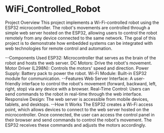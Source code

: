 # WiFi_Controlled_Robot
Project Overview
This project implements a Wi-Fi-controlled robot using the ESP32 microcontroller. The robot's movements are controlled through a simple web server hosted on the ESP32, allowing users to control the robot remotely from any device connected to the same network. The goal of this project is to demonstrate how embedded systems can be integrated with web technologies for remote control and automation.

--Components Used
ESP32: Microcontroller that serves as the brain of the robot and hosts the web server.
DC Motors: Drive the robot's movement.
Motor Driver (L298N): Controls the motors' speed and direction.
Power Supply: Battery pack to power the robot.
Wi-Fi Module: Built-in ESP32 module for communication.
--Features
Web Server Interface: A user-friendly interface to control the robot's movement (forward, backward, left, right, stop) via any device with a browser.
Real-Time Control: Users can send commands to the robot in real-time through the web interface.
Responsive Design: The web server is accessible from mobile devices, tablets, and desktops.
--How It Works
The ESP32 creates a Wi-Fi access point, which allows devices to connect to the web server hosted on the microcontroller. Once connected, the user can access the control panel in their browser and send commands to control the robot's movement. The ESP32 receives these commands and adjusts the motors accordingly.
